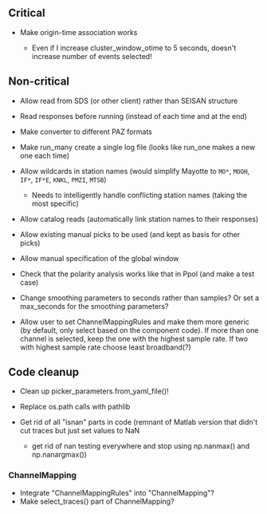 Critical
------------------------

- Make origin-time association works

  - Even if I increase cluster_window_otime to 5 seconds, doesn't increase
    number of events selected!
    
Non-critical
------------------------

- Allow read from SDS (or other client) rather than SEISAN structure

- Read responses before running (instead of each time and at the end)

- Make converter to different PAZ formats

- Make run_many create a single log file (looks like run_one makes a new one
  each time)

- Allow wildcards in station names (would simplify Mayotte to ``MO*``, ``MOOH``,
  ``IF*``, ``IF*E``, ``KNKL``, ``PMZI``, ``MTSB``)

  - Needs to intelligently handle conflicting station names (taking the most
    specific)

- Allow catalog reads (automatically link station names to their responses)

- Allow existing manual picks to be used (and kept as basis for other picks)

- Allow manual specification of the global window

- Check that the polarity analysis works like that in Ppol (and make a test case)

- Change smoothing parameters to seconds rather than samples? Or set a
  max_seconds for the smoothing parameters?

- Allow user to set ChannelMappingRules and make them more generic
  (by default, only select based on the component code).  If more
  than one channel is selected, keep the one with the highest sample rate.
  If two with highest sample rate choose least broadband(?)

Code cleanup
------------------------

- Clean up picker_parameters.from_yaml_file()!

- Replace os.path calls with pathlib

-  Get rid of all "isnan" parts in code (remnant of Matlab version that didn't
   cut traces but just set values to NaN
   
   - get rid of nan testing everywhere and stop using np.nanmax() and np.nanargmax())

### ChannelMapping

- Integrate "ChannelMappingRules" into "ChannelMapping"?
- Make select_traces() part of ChannelMapping?